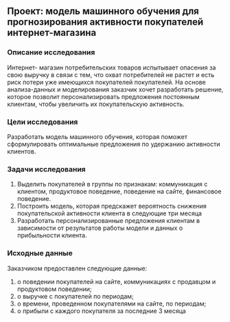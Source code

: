 ## Проект: модель машинного обучения для прогнозирования активности покупателей интернет-магазина
### Описание исследования
Интернет- магазин потребительских товаров испытывает опасения за свою выручку в связи с тем, что охват потребителей не растет и есть риск потери уже имеющихся покупателей покупателей.
На основе анализа-данных и моделирования заказчик хочет разработать решение, которое позволит персонализировать предложения постоянным клиентам, чтобы увеличить их покупательскую активность.
### Цели исследования
Разработать модель машинного обучения, которая поможет сформулировать оптимальные предложения по удержанию активности клиентов.
### Задачи исследования
1. Выделить покупателей в группы по признакам: коммуникация с клиентом, продуктовое поведение, поведение на сайте, финансовое поведение.
2. Построить модель, которая предскажет вероятность снижения покупательской активности клиента в следующие три месяца
3. Разработать персонализированные предложения клиентам в зависимости от результатов работы модели и данных о прибыльности клиента.
### Исходные данные
Заказчиком предоставлен следующие данные:
1. о поведении покупателей на сайте, коммуникациях с продавцом и продуктовом поведении;
2. о выручке с покупателей по периодам;
3. о времени, проведенном покупателями на сайте, по периодам;
4. о прибыли с каждого покупателя за последние 3 месяца